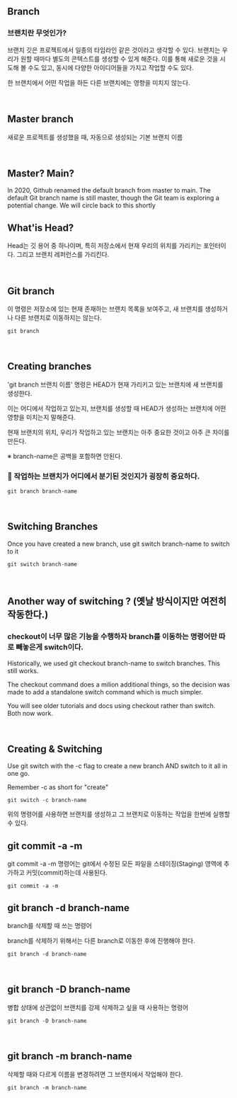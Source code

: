 ## Branch 

### 브랜치란 무엇인가? 
브랜치 깃은 프로젝트에서 일종의 타임라인 같은 것이라고 생각할 수 있다. 
브랜치는 우리가 원할 때마다 별도의 콘텍스트를 생성할 수 있게 해준다. 이를 통해 새로운 것을 시도해 볼 수도 있고, 동시에 다양한 아이디어들을 가지고 작업할 수도 있다. 

한 브랜치에서 어떤 작업을 하든 다른 브랜치에는 영향을 미치지 않는다. 

<br>

## Master branch
새로운 프로젝트를 생성했을 때, 자동으로 생성되는 기본 브랜치 이름 

<br>

## Master? Main? 
In 2020, Github renamed the default branch from master to main. 
The default Git branch name is still master, though the Git team is exploring a potential change. We will circle back to this shortly

## What'is Head? 
Head는 깃 용어 중 하나이며, 특히 저장소에서 현재 우리의 위치를 가리키는 포인터이다. 그리고 브랜치 레퍼런스를 가리킨다. 

<br>

## Git branch 
이 명령은 저장소에 있는 현재 존재하는 브랜치 목록을 보여주고, 새 브랜치를 생성하거나 다른 브랜치로 이동하지는 않는다. 
```
git branch 
```
<br>

## Creating branches 
'git branch 브랜치 이름' 명령은 HEAD가 현재 가리키고 있는 브랜치에 새 브랜치를 생성한다.

이는 어디에서 작업하고 있는지, 브랜치를 생성할 때 HEAD가 생성하는 브랜치에 어떤 영향을 미치는지 말해준다. 

현재 브랜치의 위치, 우리가 작업하고 있는 브랜치는 아주 중요한 것이고 아주 큰 차이를 만든다.

※ branch-name은 공백을 포함하면 안된다.

### 📌 작업하는 브랜치가 어디에서 분기된 것인지가 굉장히 중요하다.
```
git branch branch-name
```

<br>

## Switching Branches
Once you have created a new branch, use git switch branch-name to switch to it 

```
git switch branch-name
```

<br>

## Another way of switching ? (옛날 방식이지만 여전히 작동한다.)
### checkout이 너무 많은 기능을 수행하자 branch를 이동하는 명령어만 따로 빼놓은게 switch이다.
Historically, we used git checkout branch-name to switch branches. This still works.

The checkout command does a milion additional things, so the decision was made to add a standalone switch command which is much simpler. 

You will see older tutorials and docs using checkout rather than switch. Both now work.

<br>

## Creating & Switching 
Use git switch with the -c flag to create a new branch AND switch to it all in one go. 

Remember -c as short for "create"

```
git switch -c branch-name 
```
위의 명령어를 사용하면 브랜치를 생성하고 그 브랜치로 이동하는 작업을 한번에 실행할 수 있다. 
<br>

## git commit -a -m 
git commit -a -m 명령어는 git에서 수정된 모든 파일을 스테이징(Staging) 영역에 추가하고 커밋(commit)하는데 사용된다. 

```
git commit -a -m
```

## git branch -d branch-name 
branch를 삭제할 때 쓰는 명령어 

branch를 삭제하기 위해서는 다른 branch로 이동한 후에 진행해야 한다. 
```
git branch -d branch-name
```

<br>

## git branch -D branch-name 
병합 상태에 상관없이 브랜치를 강제 삭제하고 싶을 때 사용하는 명령어
```
git branch -D branch-name
```

<br>

## git branch -m branch-name
삭제할 때와 다르게 이름을 변경하려면 그 브랜치에서 작업해야 한다. 
```
git branch -m branch-name
```


